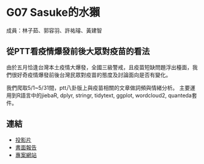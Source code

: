 G07 Sasuke的水獺
======================

成員：林子茹、郭容羽、許祐璿、黃建智


## 從PTT看疫情爆發前後大眾對疫苗的看法

由於五月恰逢台灣本土疫情大爆發，全國三級警戒，且疫苗短缺問題浮出檯面，我們很好奇疫情爆發前後台灣民眾對疫苗的態度及討論面向是否有變化。

我們爬取5/1~5/31間，ptt八卦版上與疫苗相關的文章做詞頻與情緒分析。
主要運用到R語言中的jiebaR, dplyr, stringr, tidytext, ggplot, wordcloud2, quanteda套件。


## 連結

- [投影片]()
- [書面報告]()  
- [專案網站](https://kerikuo-otter.github.io/vaccine1/vaccine.html)



